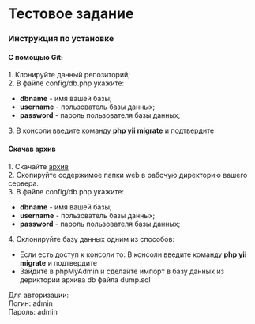 <h1>Тестовое задание</h1>
<h3>Инструкция по установке</h3>
<h4>С помощью Git:</h4>
1. Клонируйте данный репозиторий;<br>
2. В файле config/db.php укажите:
<ul>
    <li><b>dbname</b> - имя вашей базы;</li>
    <li><b>username</b> - пользователь базы данных;</li>
    <li><b>password</b> - пароль пользователя базы данных;</li>
</ul>
3. В консоли введите команду <b>php yii migrate</b> и подтвердите

<h4>Скачав архив</h4>
1. Скачайте <a href="https://yadi.sk/d/X1v35KSd3FwqMX">архив</a><br>
2. Скопируйте содержимое папки web в рабочую директорию вашего сервера.<br>
3. В файле config/db.php укажите:
<ul>
    <li><b>dbname</b> - имя вашей базы;</li>
    <li><b>username</b> - пользователь базы данных;</li>
    <li><b>password</b> - пароль пользователя базы данных;</li>
</ul>
4. Склонируйте базу данных одним из способов:
<ul>
 <li>Если есть доступ к консоли то: В консоли введите команду <b>php yii migrate</b> и подтвердите</li>
 <li>Зайдите в phpMyAdmin и сделайте импорт в базу данных из дериктории архива db файла dump.sql</li>
</ul>

Для авторизации:<br>
Логин: admin<br>
Пароль: admin
